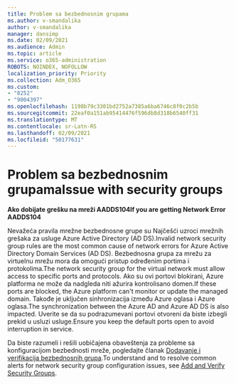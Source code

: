 ```yaml
---
title: Problem sa bezbednosnim grupama
ms.author: v-smandalika
author: v-smandalika
manager: dansimp
ms.date: 02/09/2021
ms.audience: Admin
ms.topic: article
ms.service: o365-administration
ROBOTS: NOINDEX, NOFOLLOW
localization_priority: Priority
ms.collection: Adm_O365
ms.custom:
- "8252"
- "9004397"
ms.openlocfilehash: 1198b79c3301bd2752a7385a6ba6746c8f0c2b5b
ms.sourcegitcommit: 22eaf0a151ab95414476f596db8d318b6540ff31
ms.translationtype: MT
ms.contentlocale: sr-Latn-RS
ms.lasthandoff: 02/09/2021
ms.locfileid: "50177631"
---
```

# <a name="issue-with-security-groups"></a><span data-ttu-id="b87f1-102">Problem sa bezbednosnim grupama</span><span class="sxs-lookup"><span data-stu-id="b87f1-102">Issue with security groups</span></span>

<span data-ttu-id="b87f1-103">**Ako dobijate grešku na mreži AADDS104**</span><span class="sxs-lookup"><span data-stu-id="b87f1-103">**If you are getting Network Error AADDS104**</span></span>

<span data-ttu-id="b87f1-104">Nevažeća pravila mrežne bezbednosne grupe su Najčešći uzroci mrežnih grešaka za usluge Azure Active Directory (AD DS).</span><span class="sxs-lookup"><span data-stu-id="b87f1-104">Invalid network security group rules are the most common cause of network errors for Azure Active Directory Domain Services (AD DS).</span></span> <span data-ttu-id="b87f1-105">Bezbednosna grupa za mrežu za virtuelnu mrežu mora da omogući pristup određenim portima i protokolima.</span><span class="sxs-lookup"><span data-stu-id="b87f1-105">The network security group for the virtual network must allow access to specific ports and protocols.</span></span> <span data-ttu-id="b87f1-106">Ako su ovi portovi blokirani, Azure platforma ne može da nadgleda niti ažurira kontrolisano domen.</span><span class="sxs-lookup"><span data-stu-id="b87f1-106">If these ports are blocked, the Azure platform can't monitor or update the managed domain.</span></span> <span data-ttu-id="b87f1-107">Takođe je uključen sinhronizacija između Azure oglasa i Azure oglasa.</span><span class="sxs-lookup"><span data-stu-id="b87f1-107">The synchronization between the Azure AD and Azure AD DS is also impacted.</span></span> <span data-ttu-id="b87f1-108">Uverite se da su podrazumevani portovi otvoreni da biste izbegli prekid u usluzi usluge.</span><span class="sxs-lookup"><span data-stu-id="b87f1-108">Ensure you keep the default ports open to avoid interruption in service.</span></span>

<span data-ttu-id="b87f1-109">Da biste razumeli i rešili uobičajena obaveštenja za probleme sa konfiguracijom bezbednosti mreže, pogledajte članak [Dodavanje i verifikacija bezbednosnih grupa](https://docs.microsoft.com/azure/active-directory-domain-services/alert-nsg#verify-and-edit-existing-security-rules).</span><span class="sxs-lookup"><span data-stu-id="b87f1-109">To understand and to resolve common alerts for network security group configuration issues, see [Add and Verify Security Groups](https://docs.microsoft.com/azure/active-directory-domain-services/alert-nsg#verify-and-edit-existing-security-rules).</span></span>
